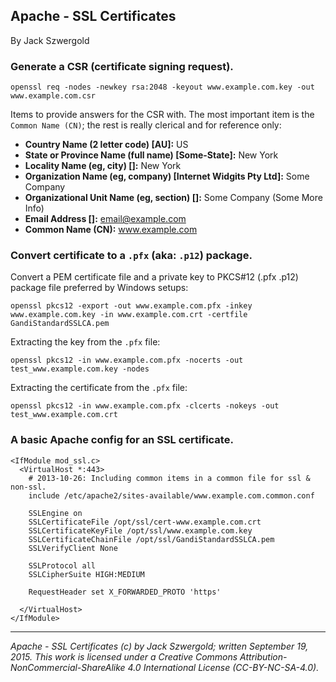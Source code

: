 ## Apache - SSL Certificates

By Jack Szwergold

### Generate a CSR (certificate signing request).

    openssl req -nodes -newkey rsa:2048 -keyout www.example.com.key -out www.example.com.csr

Items to provide answers for the CSR with. The most important item is the `Common Name (CN)`; the rest is really clerical and for reference only:

- **Country Name (2 letter code) [AU]:** US
- **State or Province Name (full name) [Some-State]:** New York
- **Locality Name (eg, city) []:** New York
- **Organization Name (eg, company) [Internet Widgits Pty Ltd]:** Some Company
- **Organizational Unit Name (eg, section) []:** Some Company (Some More Info)
- **Email Address []:** email@example.com
- **Common Name (CN):** www.example.com

### Convert certificate to a `.pfx` (aka: `.p12`) package.

Convert a PEM certificate file and a private key to PKCS#12 (.pfx .p12) package file preferred by Windows setups:

    openssl pkcs12 -export -out www.example.com.pfx -inkey www.example.com.key -in www.example.com.crt -certfile GandiStandardSSLCA.pem

Extracting the key from the `.pfx` file:

    openssl pkcs12 -in www.example.com.pfx -nocerts -out test_www.example.com.key -nodes

Extracting the certificate from the `.pfx` file:

    openssl pkcs12 -in www.example.com.pfx -clcerts -nokeys -out test_www.example.com.crt

### A basic Apache config for an SSL certificate.

	<IfModule mod_ssl.c>
	  <VirtualHost *:443>
	    # 2013-10-26: Including common items in a common file for ssl & non-ssl.
	    include /etc/apache2/sites-available/www.example.com.common.conf
	
	    SSLEngine on
	    SSLCertificateFile /opt/ssl/cert-www.example.com.crt
	    SSLCertificateKeyFile /opt/ssl/www.example.com.key
	    SSLCertificateChainFile /opt/ssl/GandiStandardSSLCA.pem
	    SSLVerifyClient None
	
	    SSLProtocol all
	    SSLCipherSuite HIGH:MEDIUM
	
	    RequestHeader set X_FORWARDED_PROTO 'https'
	
	  </VirtualHost>
	</IfModule>

***

*Apache - SSL Certificates (c) by Jack Szwergold; written September 19, 2015. This work is licensed under a Creative Commons Attribution-NonCommercial-ShareAlike 4.0 International License (CC-BY-NC-SA-4.0).*